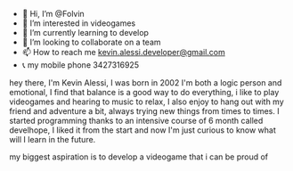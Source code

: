 - 👋 Hi, I’m @Folvin
- 👀 I’m interested in videogames
- 🌱 I’m currently learning to develop
- 💞️ I’m looking to collaborate on a team
- 📫 How to reach me kevin.alessi.developer@gmail.com
- 📞 my mobile phone 3427316925

hey there, I'm Kevin Alessi, I was born in 2002 I'm both a logic person and emotional, I find that balance is a good way to do everything, i like to play videogames and hearing to music to relax, I also enjoy to hang out with my friend and adventure a bit, always trying new things from times to times. I started programming thanks to an intensive course of 6 month called develhope, I liked it from the start and now I'm just curious to know what will I learn in the future.

my biggest aspiration is to develop a videogame that i can be proud of

<!---
Folvin/Folvin is a ✨ special ✨ repository because its `README.md` (this file) appears on your GitHub profile.
You can click the Preview link to take a look at your changes.
--->
